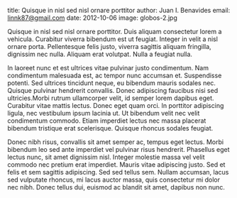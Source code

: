 title: Quisque in nisl sed nisl ornare porttitor
author: Juan I. Benavides
email: linnk87@gmail.com
date: 2012-10-06
image: globos-2.jpg

Quisque in nisl sed nisl ornare porttitor. Duis aliquam consectetur lorem a vehicula. Curabitur viverra bibendum est ut feugiat. Integer in velit a nisl ornare porta. Pellentesque felis justo, viverra sagittis aliquam fringilla, dignissim nec nulla. Aliquam erat volutpat. Nulla a feugiat nulla.

In laoreet nunc et est ultrices vitae pulvinar justo condimentum. Nam condimentum malesuada est, ac tempor nunc accumsan et. Suspendisse potenti. Sed ultrices tincidunt neque, eu bibendum mauris sodales nec. Quisque pulvinar hendrerit convallis. Donec adipiscing faucibus nisi sed ultricies.Morbi rutrum ullamcorper velit, id semper lorem dapibus eget. Curabitur vitae mattis lectus. Donec eget quam orci. In porttitor adipiscing ligula, nec vestibulum ipsum lacinia ut. Ut bibendum velit nec velit condimentum commodo. Etiam imperdiet lectus nec massa placerat bibendum tristique erat scelerisque. Quisque rhoncus sodales feugiat.

Donec nibh risus, convallis sit amet semper ac, tempus eget lectus. Morbi bibendum leo sed ante imperdiet vel pulvinar risus hendrerit. Phasellus eget lectus nunc, sit amet dignissim nisl. Integer molestie massa vel velit commodo nec pretium erat imperdiet. Mauris vitae adipiscing justo. Sed et felis et sem sagittis adipiscing. Sed sed tellus sem. Nullam accumsan, lacus sed vulputate rhoncus, mi lacus auctor massa, quis consectetur mi dolor nec nibh. Donec tellus dui, euismod ac blandit sit amet, dapibus non nunc.